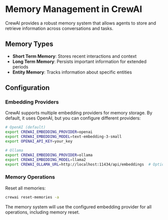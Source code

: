 # Memory Management in CrewAI

CrewAI provides a robust memory system that allows agents to store and retrieve information across conversations and tasks.

## Memory Types

- **Short Term Memory**: Stores recent interactions and context
- **Long Term Memory**: Persists important information for extended periods
- **Entity Memory**: Tracks information about specific entities

## Configuration

### Embedding Providers

CrewAI supports multiple embedding providers for memory storage. By default, it uses OpenAI, but you can configure different providers:

```bash
# OpenAI (default)
export CREWAI_EMBEDDING_PROVIDER=openai
export CREWAI_EMBEDDING_MODEL=text-embedding-3-small
export OPENAI_API_KEY=your_key

# Ollama
export CREWAI_EMBEDDING_PROVIDER=ollama
export CREWAI_EMBEDDING_MODEL=llama2
export CREWAI_OLLAMA_URL=http://localhost:11434/api/embeddings  # Optional
```

### Memory Operations

Reset all memories:
```bash
crewai reset-memories -a
```

The memory system will use the configured embedding provider for all operations, including memory reset.
